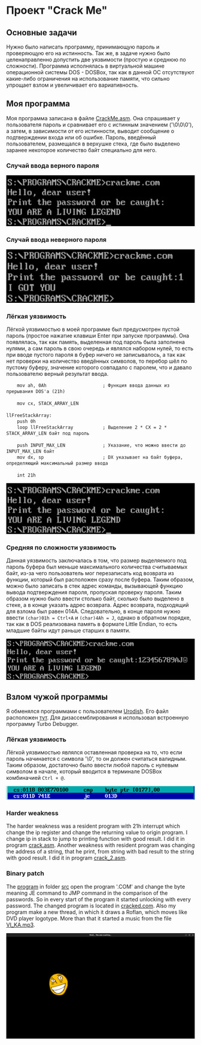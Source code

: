 # Проект "Crack Me"

## Основные задачи

Нужно было написать программу, принимающую пароль и проверяющую его на истинность. Так же, в задаче нужно было целенаправленно допустить две уязвимости (простую и среднюю по сложности). Программа исполнялась в виртуальной машине операционной системы DOS - DOSBox, так как в данной ОС отсутствуют какие-либо ограничения на использование памяти, что сильно упрощает взлом и увеличивает его вариативность.

## Моя программа

Моя программа записана в файле [CrackMe.asm](CrackMe.asm). Она спрашивает у пользователя пароль и сравнивает его с истинным значением ('\0\0\0'), а затем, в зависимости от его истинности, выводит сообщение о подтверждении входа или об ошибке. Пароль, введённый пользователем, размещался в верхушке стека, где было выделено заранее некоторое количество байт специально для него.

### Случай ввода верного пароля

![alt text](data/CorrectInput.png)

### Случай ввода неверного пароля

![alt text](data/IncorrectInput.png)

### Лёгкая уязвимость

Лёгкой уязвимостью в моей программе был предусмотрен пустой пароль (простое нажатие клавиши Enter при запуске программы). Она появлялась, так как память, выделенная под пароль была заполнена нулями, а сам пароль в свою очередь и являлся набором нулей, то есть при вводе пустого пароля в буфер ничего не записывалось, а так как нет проверки на количество введённых символов, то перебор шёл по пустому буферу, значение которого совпадало с паролем, что и давало пользователю верный результат ввода.

```
    mov ah, 0Ah                     ; Функция ввода данных из прерывания DOS'а (21h)

    mov cx, STACK_ARRAY_LEN

llFreeStackArray:
    push 0h
    loop llFreeStackArray           ; Выделение 2 * CX = 2 * STACK_ARRAY_LEN байт под пароль

    push INPUT_MAX_LEN              ; Указание, что можно ввести до INPUT_MAX_LEN байт
    mov dx, sp                      ; DX указывает на байт буфера, определяющий максимальный размер ввода

    int 21h

```

![alt text](data/CorrectInput.png)

### Средняя по сложности уязвимость

Данная уязвимость заключалась в том, что размер выделяемого под пароль буфера был меньше максимального количества считываемых байт, из-за чего пользователь мог перезаписать код возврата из функции, который был расположен сразу после буфера. Таким образом, можно было записать в стек адрес команды, вызывающей функцию вывода подтверждения пароля, пропуская проверку пароля. Таким образом нужно было ввести столько байт, сколько было выделено в стеке, а в конце указать адрес возврата.
Адрес возврата, подходящий для взлома был равен 014A. Следовательно, в конце пароля нужно ввести `(char)01h = Ctrl+A` и `(char)4Ah = J`, однако в обратном порядке, так как в DOS реализована память в формате Little Endian, то есть младшие байты идут раньше старших в памяти.

![alt text](data/MyHardWeakness.png)

## Взлом чужой программы

Я обменялся программами с пользователем [Urodish](https://github.com/kzueirf12345). Его файл расположен [тут](VZLOM.COM). Для дизассемблирования я использовал встроенную программу Turbo Debugger.

### Лёгкая уязвимость

Лёгкой уязвимостью являлся оставленная проверка на то, что если пароль начинается с символа '\0', то он должен считаться валидным. Таким образом, достаточно было ввести любой пароль с нулевым символом в начале, который вводится в терминале DOSBox комбиначией `Ctrl + @`.

![alt text](data/EasyWeakness.png)

### Harder weakness

The harder weakness was a resident program with 21h interrupt which change the ip register and change the returning value to origin program. I change ip in stack to jump to printing function with good result. I did it in program [crack.asm](crack.asm). Another weakness with resident program was changing the address of a string, that he print, from string with bad result to the string with good result. I did it in program [crack_2.asm](crack_2.asm).

### Binary patch

The [program](src/main.cpp) in folder [src](src) open the program '.COM' and change the byte meaning JE command to JMP command in the comparison of the passwords. So in every start of the program it started unlocking with every password. The changed program is located in [cracked.com](cracked.com). Also my program make a new thread, in which it draws a Roflan, which moves like DVD player logotype. More than that it started a music from the file [VI_KA.mp3](data/VI_KA.mp3).

![alt text](data/RoflanScreenshot.png)
